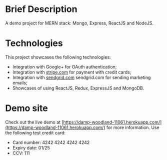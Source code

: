 # Brief Description
A demo project for MERN stack: Mongo, Express, ReactJS and NodeJS.

# Technologies
This project showcases the following technologies:
- Integration with Google+ for OAuth authentication;
- Integration with [stripe.com](stripe.com) for payment with credit cards;
- Integration with [sendgrid.com](sendgrid.com) sendgrid.com for sending marketing emails;
- Showcases of using ReactJS, Redux, ExpressJS and MongoDB.

# Demo site
Check out the live demo at [https://damp-woodland-11061.herokuapp.com/](https://damp-woodland-11061.herokuapp.com/) for more information.
Use the following test credit card: 
+ Card number: 4242 4242 4242 4242
+ Expiry date: 01/25
+ CCV: 111
